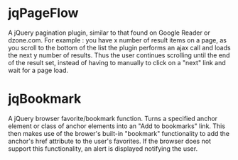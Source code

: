 # jqPageFlow #
A jQuery pagination plugin, similar to that found on Google Reader or dzone.com. For example : you have x number of result items on a page, as you scroll to the bottom of the list the plugin performs an ajax call and loads the next y number of results. Thus the user continues scrolling until the end of the result set, instead of having to manually to click on a "next" link and wait for a page load.

# jqBookmark #
A jQuery browser favorite/bookmark function. Turns a specified anchor element or class of anchor elements into an "Add to bookmarks" link. This then makes use of the brower's built-in "bookmark" functionality to add the anchor's href attribute to the user's favorites. If the browser does not support this functionality, an alert is displayed notifying the user.